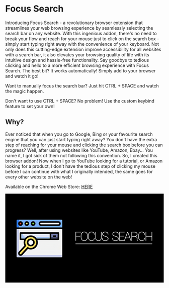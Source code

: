 # Focus Search
 Introducing Focus Search - a revolutionary browser extension that streamlines your web browsing experience by seamlessly selecting the search bar on any website. With this ingenious addon, there's no need to break your flow and reach for your mouse just to click on the search box - simply start typing right away with the convenience of your keyboard.  Not only does this cutting-edge extension improve accessibility for all websites with a search bar, it also elevates your browsing quality of life with its intuitive design and hassle-free functionality. Say goodbye to tedious clicking and hello to a more efficient browsing experience with Focus Search.  The best bit? It works automatically! Simply add to your browser and watch it go!

 Want to manually focus the search bar? Just hit CTRL + SPACE and watch the magic happen.
 
 Don't want to use CTRL + SPACE? No problem! Use the custom keybind feature to set your own!
 
 ## Why?
 Ever noticed that when you go to Google, Bing or your favourite search engine that you can just start typing right away? You don't have the extra step of reaching for your mouse and clicking the search box before you can progress? Well, after using websites like YouTube, Amazon, Ebay... You name it, I got sick of them not following this convention. So, I created this browser addon! Now when I go to YouTube looking for a tutorial, or Amazon looking for a product, I don't have the tedious step of clicking my mouse before I can continue with what I originally intended, the same goes for every other website on the web!
 
 Available on the Chrome Web Store: [HERE](https://chrome.google.com/webstore/detail/search-bar-focus/obpjnhenhageebpgaaidbokphnniilji)

![Focus Search Logo](https://github.com/BenEmm/FocusSearch/blob/main/img/FocusSearchBanner.png)
